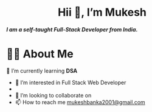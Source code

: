 <center> <h1>  Hii 👋, I’m Mukesh </h1> </center>
<h5> <b> </b>I am a self-taught Full-Stack Developer from India. </b></b></h5>



<h1> 🙋‍♂️ About Me </h1>
🌱 I’m currently learning <b> DSA </b>

- 👀 I’m interested in Full Stack Web Developer
- 
- 💞️ I’m looking to collaborate on
- 📫 How to reach me mukeshbanka2001@gmail.com 

<!---
Mukesh7667/Mukesh7667 is a ✨ special ✨ repository because its `README.md` (this file) appears on your GitHub profile.
You can click the Preview link to take a look at your changes.
--->
